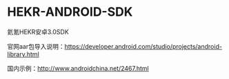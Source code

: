 # HEKR-ANDROID-SDK

氦氪HEKR安卓3.0SDK

官网aar包导入说明：https://developer.android.com/studio/projects/android-library.html

国内示例：http://www.androidchina.net/2467.html


